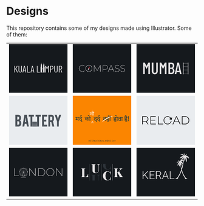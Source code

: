 # Designs
This repository contains some of my designs made using Illustrator.
Some of them:
<table>
    <tr>
      <td><img src="2020-12/png/29.12.2020.png"></td>
      <td><img src="2020-12/png/12.12.2020.png"></td>
      <td><img src="2020-12/png/27.12.2020.png"></td>
    </tr>
    <tr>
      <td><img src="2020-11/png/28.11.2020.png"></td>
      <td><img src="2020-11/png/19.11.2020.png"></td>
      <td><img src="2020-11/png/25.11.2020.png"></td>
    </tr>
    <tr>
      <td><img src="2020-12/png/16.12.2020.png"></td>
      <td><img src="2020-12/png/06.12.2020.png"></td>
      <td><img src="2020-12/png/25.12.2020.png"></td>
    </tr>
</table>

